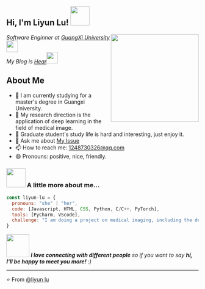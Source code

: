 <h2> Hi, I'm Liyun Lu! <img src="https://media.giphy.com/media/mGcNjsfWAjY5AEZNw6/giphy.gif" width="50"></h2>
<img align='right' src="https://media.giphy.com/media/ieyl9zmCjO4b4t6qoY/giphy.gif" width="230">
<p>
  <em>Software Enginner at <a href="https://www.gxu.edu.cn/">GuangXi University</a><img src="https://media.giphy.com/media/fYSnHlufseco8Fh93Z/giphy.gif" width="30">
  </br>My Blog is <a href="https://blog.csdn.net/qq_36484003">Hear</a><img src="https://media.giphy.com/media/WUlplcMpOCEmTGBtBW/giphy.gif" width="30"> 
  </em>
</p>

## About Me
- 🔭 I am currently studying for a master's degree in Guangxi University.
- 🌱 My research direction is the application of deep learning in the field of medical image.
- 👯 Graduate student's study life is hard and interesting, just enjoy it.
- 💬 Ask me about [My Issue](https://github.com/liyun-lu/liyun-lu/issues)
- 📫 How to reach me: 1248730326@qq.com
- 😄 Pronouns: positive, nice, friendly.




### <img src="https://media.giphy.com/media/VgCDAzcKvsR6OM0uWg/giphy.gif" width="50"> A little more about me...  

```javascript
const liyun-lu = {
  pronouns: "she" | "her",
  code: [Javascript, HTML, CSS, Python, C/C++, PyTorch],
  tools: [PyCharm, VScode],
  challenge: "I am doing a project on medical imaging, including the development of front-end and back-end."
}
```

<img src="https://media.giphy.com/media/LnQjpWaON8nhr21vNW/giphy.gif" width="60"> <em><b>I love connecting with different people</b> so if you want to say <b>hi, I'll be happy to meet you more!</b> :)</em>

---

⭐️ From [@liyun lu](https://github.com/liyun-lu)

